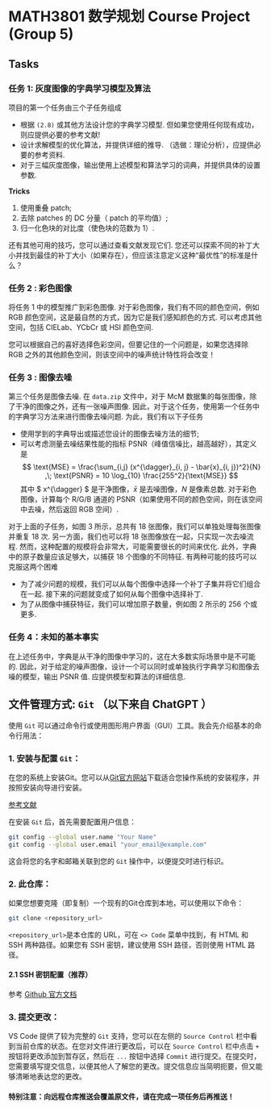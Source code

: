 # MATH3801 数学规划 Course Project (Group 5)

## Tasks

### 任务 1: 灰度图像的字典学习模型及算法

项目的第一个任务由三个子任务组成

- 根据 `(2.8)` 或其他方法设计您的字典学习模型. 但如果您使用任何现有成功，则应提供必要的参考文献! 
- 设计求解模型的优化算法，并提供详细的推导. （选做：理论分析），应提供必要的参考资料. 
- 对于三幅灰度图像，输出使用上述模型和算法学习的词典，并提供具体的设置参数. 

**Tricks** 

1. 使用重叠 patch;
2. 去除 patches 的 DC 分量（ patch 的平均值）;
3. 归一化色块的对比度（使色块的范数为 1）. 

还有其他可用的技巧，您可以通过查看文献发现它们. 
您还可以探索不同的补丁大小并找到最佳的补丁大小（如果存在），但应该注意定义这种“最优性”的标准是什么？

### 任务 2 : 彩色图像

将任务 1 中的模型推广到彩色图像. 对于彩色图像，我们有不同的颜色空间，例如 RGB 颜色空间，这是最自然的方式，因为它是我们感知颜色的方式. 可以考虑其他空间，包括 CIELab、YCbCr 或 HSI 颜色空间. 

您可以根据自己的喜好选择色彩空间，但要记住的一个问题是，如果您选择除 RGB 之外的其他颜色空间，则该空间中的噪声统计特性将会改变！

### 任务 3 : 图像去噪

第三个任务是图像去噪. 在 `data.zip` 文件中，对于 McM 数据集的每张图像，除了干净的图像之外，还有一张噪声图像. 因此，对于这个任务，使用第一个任务中的字典学习方法来进行图像去噪问题. 为此，我们有以下子任务

- 使用学到的字典导出或描述您设计的图像去噪方法的细节;
- 可以考虑测量去噪结果性能的指标 PSNR（峰值信噪比，越高越好），其定义是
  $$
  \text{MSE} = \frac{\sum_{i,j} (x^{\dagger}_{i, j} - \bar{x}_{i, j})^2}{N} ,\; \text{PSNR} = 10 \log_{10} \frac{255^2}{\text{MSE}}
  $$
  其中 $ x^{\dagger} $ 是干净图像，$\bar{x}$ 是去噪图像，$N$ 是像素总数. 对于彩色图像，计算每个 R/G/B 通道的 PSNR（如果使用不同的颜色空间，则在该空间中去噪，然后返回 RGB 空间）. 

对于上面的子任务，如图 3 所示，总共有 18 张图像，我们可以单独处理每张图像并重复 18 次. 另一方面，我们也可以将 18 张图像放在一起，只实现一次去噪流程. 然而，这种配置的规模将会非常大，可能需要很长的时间来优化. 此外，字典中的原子数量应该足够大，以捕获 18 个图像的不同特征. 有两种可能的技巧可以克服这两个困难

- 为了减少问题的规模，我们可以从每个图像中选择一个补丁子集并将它们组合在一起. 接下来的问题就变成了如何从每个图像中选择补丁. 
- 为了从图像中捕获特征，我们可以增加原子数量，例如图 2 所示的 256 个或更多. 

### 任务 4：未知的基本事实

在上述任务中，字典是从干净的图像中学习的，这在大多数实际场景中是不可能的. 因此，对于给定的噪声图像，设计一个可以同时或单独执行字典学习和图像去噪的模型，输出 PSNR 值. 应提供模型和算法的详细信息.

## 文件管理方式: `Git` （以下来自 ChatGPT ）

使用 `Git` 可以通过命令行或使用图形用户界面（GUI）工具。我会先介绍基本的命令行用法：

### 1. **安装与配置 `Git`**：

在您的系统上安装Git。您可以从[Git官方网站](https://git-scm.com/)下载适合您操作系统的安装程序，并按照安装向导进行安装。

[参考文献](https://blog.csdn.net/mukes/article/details/115693833)

在安装 `Git` 后，首先需要配置用户信息：

```bash
git config --global user.name "Your Name"
git config --global user.email "your_email@example.com"
```

这会将您的名字和邮箱关联到您的 `Git` 操作中，以便提交时进行标识。

### 2. **此仓库**：

如果您想要克隆（即复制）一个现有的Git仓库到本地，可以使用以下命令：

```bash
git clone <repository_url>
```

`<repository_url>`是本仓库的 URL，可在 `<> Code` 菜单中找到，有 HTML 和 SSH 两种路径。如果您有 SSH 密钥，建议使用 SSH 路径，否则使用 HTML 路径。

#### 2.1 SSH 密钥配置（推荐）

参考 [Github 官方文档](https://docs.github.com/zh/authentication/connecting-to-github-with-ssh)

### 3. **提交更改**：

VS Code 提供了较为完整的 `Git` 支持，您可以在左侧的 `Source Control` 栏中看到当前仓库的状态。在您对文件进行更改后，可以在 `Source Control` 栏中点击 `+` 按钮将更改添加到暂存区，然后在 `...` 按钮中选择 `Commit` 进行提交。在提交时，您需要填写提交信息，以便其他人了解您的更改。提交信息应当简明扼要，但又能够清晰地表达您的更改。

#### **特别注意：向远程仓库推送会覆盖原文件，请在完成一项任务后再推送！**
